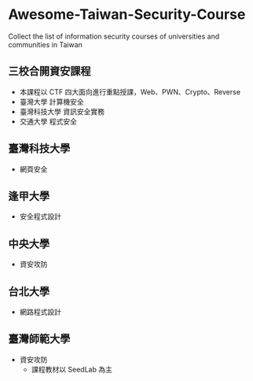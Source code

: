 # Awesome-Taiwan-Security-Course
Collect the list of information security courses of universities and communities in Taiwan



## 三校合開資安課程
  - 本課程以 CTF 四大面向進行重點授課，Web、PWN、Crypto、Reverse
  - 臺灣大學 計算機安全
  - 臺灣科技大學 資訊安全實務
  - 交通大學 程式安全


## 臺灣科技大學
- 網頁安全


## 逢甲大學
- 安全程式設計


## 中央大學
- 資安攻防


## 台北大學
- 網路程式設計


## 臺灣師範大學
- 資安攻防
  - 課程教材以 SeedLab 為主 
